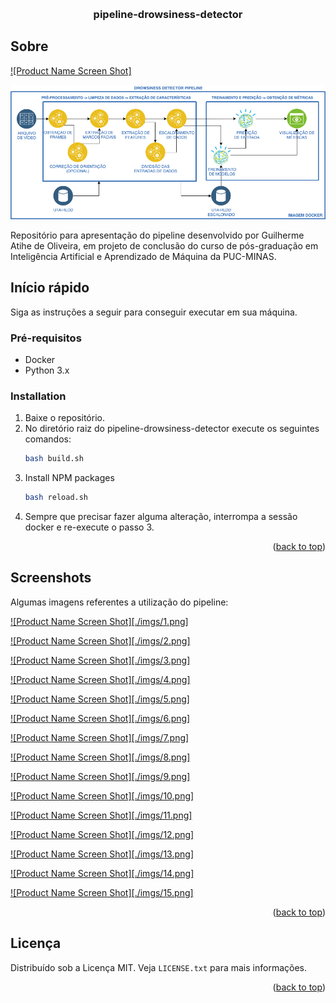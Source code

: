 <a name="readme-top"></a>

<!-- PROJECT LOGO -->
<br />
<div align="center">

  <h3 align="center">pipeline-drowsiness-detector</h3>

</div>

<!-- Sobre o projeto -->

## Sobre

[![Product Name Screen Shot]](./imgs/diagram.png)

<img src="/imgs/diagram.png" alt="Alt text" title="Optional title">

Repositório para apresentação do pipeline desenvolvido por Guilherme Atihe de Oliveira, em projeto de conclusão do curso de pós-graduação em Inteligência Artificial e Aprendizado de Máquina da PUC-MINAS.

<!-- GETTING STARTED -->

## Início rápido

Siga as instruções a seguir para conseguir executar em sua máquina.

### Pré-requisitos

- Docker
- Python 3.x

### Installation

1. Baixe o repositório.
2. No diretório raiz do pipeline-drowsiness-detector execute os seguintes comandos:
   ```sh
   bash build.sh
   ```
3. Install NPM packages
   ```sh
   bash reload.sh
   ```
4. Sempre que precisar fazer alguma alteração, interrompa a sessão docker e re-execute o passo 3.

<p align="right">(<a href="#readme-top">back to top</a>)</p>

<!-- USAGE EXAMPLES -->

## Screenshots

Algumas imagens referentes a utilização do pipeline:

[![Product Name Screen Shot][./imgs/1.png]]()

[![Product Name Screen Shot][./imgs/2.png]](https://example.com)

[![Product Name Screen Shot][./imgs/3.png]](https://example.com)

[![Product Name Screen Shot][./imgs/4.png]](https://example.com)

[![Product Name Screen Shot][./imgs/5.png]](https://example.com)

[![Product Name Screen Shot][./imgs/6.png]](https://example.com)

[![Product Name Screen Shot][./imgs/7.png]](https://example.com)

[![Product Name Screen Shot][./imgs/8.png]](https://example.com)

[![Product Name Screen Shot][./imgs/9.png]](https://example.com)

[![Product Name Screen Shot][./imgs/10.png]](https://example.com)

[![Product Name Screen Shot][./imgs/11.png]](https://example.com)

[![Product Name Screen Shot][./imgs/12.png]](https://example.com)

[![Product Name Screen Shot][./imgs/13.png]](https://example.com)

[![Product Name Screen Shot][./imgs/14.png]](https://example.com)

[![Product Name Screen Shot][./imgs/15.png]](https://example.com)

<p align="right">(<a href="#readme-top">back to top</a>)</p>

<!-- LICENSE -->

## Licença

Distribuído sob a Licença MIT. Veja `LICENSE.txt` para mais informações.

<p align="right">(<a href="#readme-top">back to top</a>)</p>

<!-- CONTACT -->
